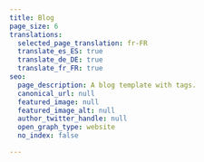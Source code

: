 ```yaml
---
title: Blog
page_size: 6
translations:
  selected_page_translation: fr-FR
  translate_es_ES: true
  translate_de_DE: true
  translate_fr_FR: true
seo:
  page_description: A blog template with tags.
  canonical_url: null
  featured_image: null
  featured_image_alt: null
  author_twitter_handle: null
  open_graph_type: website
  no_index: false

---
```

